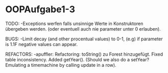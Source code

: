 # OOPAufgabe1-3

TODO:
-Exceptions werfen falls unsinnige Werte in Konstruktoren übergeben werden. (oder eventuell auch nie parameter unter 0 erlauben).


BUGS:
-Limit decay (and other procentual values) to 0-1, (e.g) if parameter is 1.1F negative values can appear.

REFACTORS:
-apuffler: Refactoring: toString() zu Forest hinzugefügt. Fixed table inconsistency. Added getYear(). (Should we also do a setYear? Emulating a timemachine by calling update in a row).	
